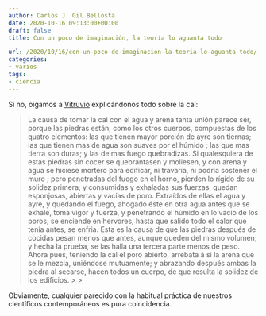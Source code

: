 ```yaml
---
author: Carlos J. Gil Bellosta
date: 2020-10-16 09:13:00+00:00
draft: false
title: Con un poco de imaginación, la teoría lo aguanta todo

url: /2020/10/16/con-un-poco-de-imaginacion-la-teoria-lo-aguanta-todo/
categories:
- varios
tags:
- ciencia
---
```





Si no, oigamos a [Vitruvio](http://bdh-rd.bne.es/viewer.vm?id=0000012956) explicándonos todo sobre la cal:







<blockquote>La causa de tomar la cal con el agua y arena tanta unión parece ser, porque las piedras están, como los otros cuerpos, compuestas de los quatro elementos: las que tienen mayor porción de ayre son tiernas; las que tienen mas de agua son suaves por el húmido ; las que mas tierra son duras; y las de mas fuego quebradizas. Si qualesquiera de estas piedras sin cocer se quebrantasen y moliesen, y con arena y agua se hiciese  mortero para edificar, ni travaria, ni podría sostener el muro ; pero penetradas del fuego en el horno, pierden lo rígido de su solidez primera; y consumidas y exhaladas sus fuerzas, quedan esponjosas, abiertas y vacías de poro. Extraídos de ellas el agua y ayre, y quedando el fuego, ahogado éste en otra agua antes que se exhale, toma vigor y fuerza, y penetrando el húmido en lo vacío de los poros, se enciende en hervores, hasta que salido todo el calor que tenia antes, se enfria. Esta es la causa de que las piedras después de cocidas pesan menos que antes, aunque queden del mismo volumen; y hecha la prueba, se las halla una tercera parte menos de peso. Ahora pues, teniendo la cal el poro abierto, arrebata á sí la arena que se le mezcla, uniéndose mutuamente; y abrazando después ambas la piedra al secarse, hacen todos un cuerpo, de que resulta la solidez de los edificios.
>
> </blockquote>







Obviamente, cualquier parecido con la habitual práctica de nuestros científicos contemporáneos es pura coincidencia.



